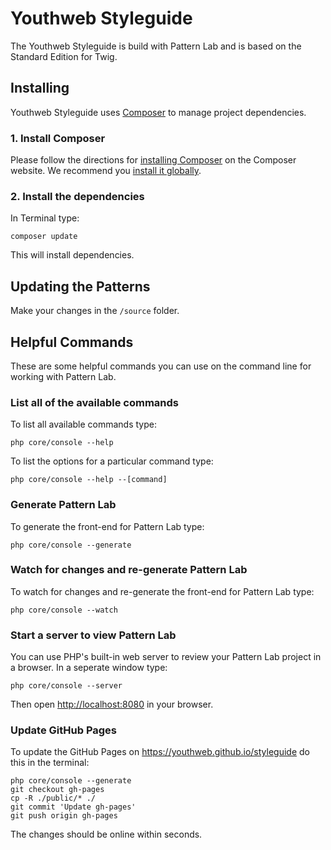 # Youthweb Styleguide

The Youthweb Styleguide is build with Pattern Lab and is based on the Standard Edition for Twig.

## Installing

Youthweb Styleguide uses [Composer](https://getcomposer.org/) to manage project dependencies.

### 1. Install Composer

Please follow the directions for [installing Composer](https://getcomposer.org/doc/00-intro.md#installation-linux-unix-osx) on the Composer website. We recommend you [install it globally](https://getcomposer.org/doc/00-intro.md#globally).

### 2. Install the dependencies

In Terminal type:

    composer update

This will install dependencies.

## Updating the Patterns

Make your changes in the `/source` folder.

## Helpful Commands

These are some helpful commands you can use on the command line for working with Pattern Lab.

### List all of the available commands

To list all available commands type:

    php core/console --help

To list the options for a particular command type:

    php core/console --help --[command]

### Generate Pattern Lab

To generate the front-end for Pattern Lab type:

    php core/console --generate

### Watch for changes and re-generate Pattern Lab

To watch for changes and re-generate the front-end for Pattern Lab type:

    php core/console --watch

### Start a server to view Pattern Lab

You can use PHP's built-in web server to review your Pattern Lab project in a browser. In a seperate window type:

    php core/console --server

Then open [http://localhost:8080](http://localhost:8080) in your browser.

### Update GitHub Pages

To update the GitHub Pages on https://youthweb.github.io/styleguide do this in the terminal:

    php core/console --generate
    git checkout gh-pages
    cp -R ./public/* ./
    git commit 'Update gh-pages'
    git push origin gh-pages

The changes should be online within seconds.
